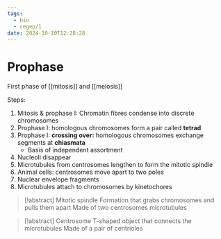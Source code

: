 ```yaml
---
tags:
  - bio
  - cegep/1
date: 2024-10-10T12:28:28
---
```


# Prophase

First phase of [[mitosis]] and [[meiosis]]

Steps:

1. Mitosis & prophase I: Chromatin fibres condense into discrete chromosomes
2. Prophase I: homologous chromosomes form a pair called **tetrad**
3. Prophase I: **crossing over:** homologous chromosomes exchange segments at **chiasmata**
	- Basis of independent assortment
4. Nucleoli disappear
5. Microtubules from centrosomes lengthen to form the mitotic spindle
6. Animal cells: centrosomes move apart to two poles
7. Nuclear envelope fragments
8. Microtubules attach to chromosomes by kinetochores

> [!abstract] Mitotic spindle
> Formation that grabs chromosomes and pulls them apart
> Made of two centrosomes microtubules

> [!abstract] Centrosome
> T-shaped object that connects the microtubules
> Made of a pair of centrioles